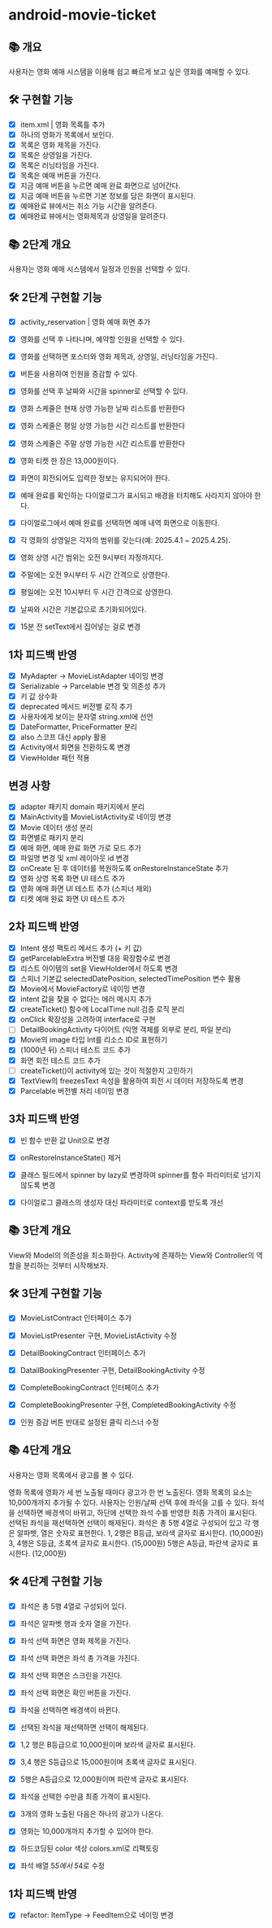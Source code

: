# android-movie-ticket

## 📚️ 개요

사용자는 영화 예매 시스템을 이용해 쉽고 빠르게 보고 싶은 영화를 예매할 수 있다.

## 🛠️ 구현할 기능

- [x] item.xml | 영화 목록틀 추가
- [x] 하나의 영화가 목록에서 보인다.
- [x] 목록은 영화 제목을 가진다.
- [x] 목록은 상영일을 가진다.
- [x] 목록은 러닝타임을 가진다.
- [x] 목록은 예매 버튼을 가진다.
- [x] 지금 예매 버튼을 누르면 예매 완료 화면으로 넘어간다.
- [x] 지금 예매 버튼을 누르면 기본 정보를 담은 화면이 표시된다.
- [x] 예매완료 뷰에서는 취소 가능 시간을 알려준다.
- [x] 예매완료 뷰에서는 영화제목과 상영일을 알려준다.

## 📚️ 2단계 개요
사용자는 영화 예매 시스템에서 일정과 인원을 선택할 수 있다.

## 🛠️ 2단계 구현할 기능
- [x] activity_reservation | 영화 예매 화면 추가
- [x] 영화를 선택 후 나타나며, 예약할 인원을 선택할 수 있다.
- [x] 영화를 선택하면 포스터와 영화 제목과, 상영일, 러닝타임을 가진다.
- [x] 버튼을 사용하여 인원을 증감할 수 있다.
- [x] 영화를 선택 후 날짜와 시간을 spinner로 선택할 수 있다.
- [x] 영화 스케줄은 현재 상영 가능한 날짜 리스트를 반환한다
- [x] 영화 스케줄은 평일 상영 가능한 시간 리스트를 반환한다
- [x] 영화 스케줄은 주말 상영 가능한 시간 리스트를 반환한다
- [x] 영화 티켓 한 장은 13,000원이다.
- [x] 화면이 회전되어도 입력한 정보는 유지되어야 한다.
- [x] 예매 완료를 확인하는 다이얼로그가 표시되고 배경을 터치해도 사라지지 않아야 한다.
- [x] 다이얼로그에서 예매 완료를 선택하면 예매 내역 화면으로 이동한다.
- [x] 각 영화의 상영일은 각자의 범위를 갖는다(예: 2025.4.1 ~ 2025.4.25).
- [x] 영화 상영 시간 범위는 오전 9시부터 자정까지다.
- [x] 주말에는 오전 9시부터 두 시간 간격으로 상영한다.
- [x] 평일에는 오전 10시부터 두 시간 간격으로 상영한다.
- [x] 날짜와 시간은 기본값으로 초기화되어있다.
- [x] 15분 전 setText에서 집어넣는 걸로 변경


## 1차 피드백 반영
- [x] MyAdapter -> MovieListAdapter 네이밍 변경
- [x] Serializable -> Parcelable 변경 및 의존성 추가
- [x] 키 값 상수화
- [x] deprecated 메서드 버전별 로직 추가
- [x] 사용자에게 보이는 문자열 string.xml에 선언
- [x] DateFormatter, PriceFormatter 분리
- [x] also 스코프 대신 apply 활용
- [x] Activity에서 화면을 전환하도록 변경
- [x] ViewHolder 패턴 적용

## 변경 사항
- [x] adapter 패키지 domain 패키지에서 분리 
- [x] MainActivity를 MovieListActivity로 네이밍 변경
- [x] Movie 데이터 생성 분리
- [x] 화면별로 패키지 분리
- [x] 예매 화면, 예매 완료 화면 가로 모드 추가
- [x] 파일명 변경 및 xml 레이아웃 id 변경
- [x] onCreate 된 후 데이터를 복원하도록 onRestoreInstanceState 추가
- [x] 영화 상영 목록 화면 UI 테스트 추가
- [x] 영화 예매 화면 UI 테스트 추가 (스피너 제외)
- [x] 티켓 예매 완료 화면 UI 테스트 추가

## 2차 피드백 반영
- [x] Intent 생성 팩토리 메서드 추가 (+ 키 값)
- [x] getParcelableExtra 버전별 대응 확장함수로 변경
- [x] 리스트 아이템의 set을 ViewHolder에서 하도록 변경
- [x] 스피너 기본값 selectedDatePosition, selectedTimePosition 변수 활용
- [x] Movie에서 MovieFactory로 네이밍 변경
- [x] intent 값을 찾을 수 없다는 에러 메시지 추가
- [x] createTicket() 함수에 LocalTime null 검증 로직 분리
- [x] onClick 확장성을 고려하여 interface로 구현
- [ ] DetailBookingActivity 다이어트 (익명 객체를 외부로 분리, 파일 분리)
- [x] Movie의 image 타입 Int를 리소스 ID로 표현하기
- [x] (1000년 뒤) 스피너 테스트 코드 추가
- [x] 화면 회전 테스트 코드 추가
- [ ] createTicket()이 activity에 있는 것이 적절한지 고민하기
- [x] TextView의 freezesText 속성을 활용하여 회전 시 데이터 저장하도록 변경
- [x] Parcelable 버전별 처리 네이밍 변경

## 3차 피드백 반영
- [x] 빈 함수 반환 값 Unit으로 변경
- [x] onRestoreInstanceState() 제거
- [x] 클래스 필드에서 spinner by lazy로 변경하여 spinner를 함수 파라미터로 넘기지 않도록 변경
- [x] 다이얼로그 클래스의 생성자 대신 파라미터로 context를 받도록 개선


## 📚️ 3단계 개요

View와 Model의 의존성을 최소화한다.
Activity에 존재하는 View와 Controller의 역할을 분리하는 것부터 시작해보자.

## 🛠️ 3단계 구현할 기능

- [x] MovieListContract 인터페이스 추가
- [x] MovieListPresenter 구현, MovieListActivity 수정
- [x] DetailBookingContract 인터페이스 추가
- [x] DatailBookingPresenter 구현, DetailBookingActivity 수정
- [x] CompleteBookingContract 인터페이스 추가
- [x] CompleteBookingPresenter 구현, CompletedBookingActivity 수정
- [x] 인원 증감 버튼 반대로 설정된 클릭 리스너 수정


## 📚️ 4단계 개요

사용자는 영화 목록에서 광고를 볼 수 있다.

영화 목록에 영화가 세 번 노출될 때마다 광고가 한 번 노출된다.
영화 목록의 요소는 10,000개까지 추가될 수 있다.
사용자는 인원/날짜 선택 후에 좌석을 고를 수 있다.
좌석을 선택하면 배경색이 바뀌고, 하단에 선택한 좌석 수를 반영한 최종 가격이 표시된다.
선택된 좌석을 재선택하면 선택이 해제된다.
좌석은 총 5행 4열로 구성되어 있고 각 행은 알파벳, 열은 숫자로 표현한다.
1, 2행은 B등급, 보라색 글자로 표시한다. (10,000원)
3, 4행은 S등급, 초록색 글자로 표시한다. (15,000원)
5행은 A등급, 파란색 글자로 표시한다. (12,000원)

## 🛠️ 4단계 구현할 기능

- [x] 좌석은 총 5행 4열로 구성되어 있다.
- [x] 좌석은 알파벳 행과 숫자 열을 가진다.
- [x] 좌석 선택 화면은 영화 제목을 가진다.
- [x] 좌석 선택 화면은 좌석 총 가격을 가진다.
- [x] 좌석 선택 화면은 스크린을 가진다.
- [x] 좌석 선택 화면은 확인 버튼을 가진다.
- [x] 좌석을 선택하면 배경색이 바뀐다.
- [x] 선택된 좌석을 재선택하면 선택이 해제된다.
- [x] 1,2 행은 B등급으로 10,000원이며 보라색 글자로 표시된다.
- [x] 3,4 행은 S등급으로 15,000원이며 초록색 글자로 표시된다.
- [x] 5행은 A등급으로 12,000원이며 파란색 글자로 표시된다.
- [x] 좌석을 선택한 수만큼 최종 가격이 표시된다.
- [x] 3개의 영화 노출된 다음은 하나의 광고가 나온다.
- [x] 영화는 10,000개까지 추가할 수 있어야 한다.
- [x] 하드코딩된 color 색상 colors.xml로 리팩토링
- [x] 좌석 배열 5*5에서 5*4로 수정


## 1차 피드백 반영
- [x] refactor: ItemType -> FeedItem으로 네이밍 변경